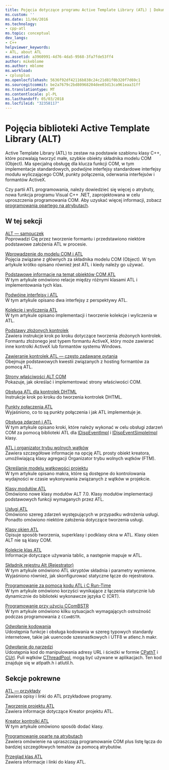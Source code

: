 ```yaml
---
title: Pojęcia dotyczące programu Active Template Library (ATL) | Dokumentacja firmy Microsoft
ms.custom: ''
ms.date: 11/04/2016
ms.technology:
- cpp-atl
ms.topic: conceptual
dev_langs:
- C++
helpviewer_keywords:
- ATL, about ATL
ms.assetid: a3960991-4d76-4da5-9568-3fa7fde53ff4
author: mikeblome
ms.author: mblome
ms.workload:
- cplusplus
ms.openlocfilehash: 5636f92df42116b838c24c21d81f0b320f7d69c1
ms.sourcegitcommit: be2a7679c2bd80968204dee03d13ca961eaa31ff
ms.translationtype: MT
ms.contentlocale: pl-PL
ms.lasthandoff: 05/03/2018
ms.locfileid: "32358117"
---
```

# <a name="active-template-library-atl-concepts"></a>Pojęcia biblioteki Active Template Library (ALT)
Active Template Library (ATL) to zestaw na podstawie szablonu klasy C++, które pozwalają tworzyć małe, szybkie obiekty składnika modelu COM (Object). Ma specjalną obsługę dla klucza funkcji COM, w tym implementacje standardowych, podwójne interfejsy standardowe interfejsy modułu wyliczającego COM, punkty połączenia, oderwania interfejsów i formantów ActiveX.  
  
 Czy partii ATL programowania, należy dowiedzieć się więcej o atrybuty, nowa funkcja programu Visual C++ .NET, zaprojektowana w celu uproszczenia programowania COM. Aby uzyskać więcej informacji, zobacz [programowania opartego na atrybutach](../windows/attributed-programming-concepts.md).  
  
## <a name="in-this-section"></a>W tej sekcji  
 [ALT — samouczek](../atl/active-template-library-atl-tutorial.md)  
 Poprowadzi Cię przez tworzenie formantu i przedstawiono niektóre podstawowe założenia ATL w procesie.  
  
 [Wprowadzenie do modelu COM i ATL](../atl/introduction-to-com-and-atl.md)  
 Pojęcia związane z głównych za składnika modelu COM (Object). W tym artykule krótko opisano również jest ATL i kiedy należy go używać.  
  
 [Podstawowe informacje na temat obiektów COM ATL](../atl/fundamentals-of-atl-com-objects.md)  
 W tym artykule omówiono relacje między różnymi klasami ATL i implementowania tych klas.  
  
 [Podwójne interfejsy i ATL](../atl/dual-interfaces-and-atl.md)  
 W tym artykule opisano dwa interfejsy z perspektywy ATL.  
  
 [Kolekcje i wyliczenia ATL](../atl/atl-collections-and-enumerators.md)  
 W tym artykule opisano implementacji i tworzenie kolekcje i wyliczenia w ATL.  
  
 [Podstawy złożonych kontrolek](../atl/atl-composite-control-fundamentals.md)  
 Zawiera instrukcje krok po kroku dotyczące tworzenia złożonych kontrolek. Formantu złożonego jest typem formantu ActiveX, który może zawierać inne kontrolki ActiveX lub formantów systemu Windows.  
  
 [Zawieranie kontrolek ATL — często zadawane pytania](../atl/atl-control-containment-faq.md)  
 Obejmuje podstawowych kwestii związanych z hosting formantów za pomocą ATL.  
  
 [Strony właściwości ALT COM](../atl/atl-com-property-pages.md)  
 Pokazuje, jak określać i implementować strony właściwości COM.  
  
 [Obsługa ATL dla kontrolek DHTML](../atl/atl-support-for-dhtml-controls.md)  
 Instrukcje krok po kroku do tworzenia kontrolek DHTML.  
  
 [Punkty połączenia ATL](../atl/atl-connection-points.md)  
 Wyjaśniono, co to są punkty połączenia i jak ATL implementuje je.  
  
 [Obsługa zdarzeń i ATL](../atl/event-handling-and-atl.md)  
 W tym artykule opisano kroki, które należy wykonać w celu obsługi zdarzeń COM za pomocą biblioteki ATL dla [IDispEventImpl](../atl/reference/idispeventimpl-class.md) i [IDispEventSimpleImpl](../atl/reference/idispeventsimpleimpl-class.md) klasy.  
  
 [ATL i organizator trybu wolnych wątków](../atl/atl-and-the-free-threaded-marshaler.md)  
 Zawiera szczegółowe informacje na opcję ATL prosty obiekt kreatora, umożliwiającą klasy agregacji Organizator trybu wolnych wątków (FTM).  
  
 [Określanie modelu wątkowości projektu](../atl/specifying-the-threading-model-for-a-project-atl.md)  
 W tym artykule opisano makra, które są dostępne do kontrolowania wydajności w czasie wykonywania związanych z wątków w projekcie.  
  
 [Klasy modułów ATL](../atl/atl-module-classes.md)  
 Omówiono nowe klasy modułów ALT 7.0. Klasy modułów implementacji podstawowych funkcji wymaganych przez ATL.  
  
 [Usługi ATL](../atl/atl-services.md)  
 Omówiono szereg zdarzeń występujących w przypadku wdrożenia usługi. Ponadto omówiono niektóre założenia dotyczące tworzenia usługi.  
  
 [Klasy okien ATL](../atl/atl-window-classes.md)  
 Opisuje sposób tworzenia, superklasy i podklasy okna w ATL. Klasy okien ALT nie są klasy COM.  
  
 [Kolekcje klas ATL](../atl/atl-collection-classes.md)  
 Informacje dotyczące używania tablic, a następnie mapuje w ATL.  
  
 [Składnik rejestru Alt (Rejestrator)](../atl/atl-registry-component-registrar.md)  
 W tym artykule omówiono ATL skryptów składnia i parametry wymienne. Wyjaśniono również, jak skonfigurować statyczne łącze do rejestratora.  
  
 [Programowanie za pomocą kodu ATL i C Run-Time](../atl/programming-with-atl-and-c-run-time-code.md)  
 W tym artykule omówiono korzyści wynikające z łączenia statycznie lub dynamicznie do biblioteki wykonawcze języka C (CRT).  
  
 [Programowanie przy użyciu CComBSTR](../atl/programming-with-ccombstr-atl.md)  
 W tym artykule omówiono kilku sytuacjach wymagających ostrożność podczas programowania z `CComBSTR`.  
  
 [Odwołanie kodowania](../atl/atl-encoding-reference.md)  
 Udostępnia funkcje i obsługa kodowania w szereg typowych standardy internetowe, takie jak uuencode szesnastkowych i UTF8 w atlenc.h makr.  
  
 [Odwołanie do narzędzi](../atl/atl-utilities-reference.md)  
 Udostępnia kod do manipulowania adresy URL i ścieżki w formie [CPathT](../atl/reference/cpatht-class.md) i [CUrl](../atl/reference/curl-class.md). Puli wątków [CThreadPool](../atl/reference/cthreadpool-class.md), mogą być używane w aplikacjach. Ten kod znajduje się w atlpath.h i atlutil.h.  
  
## <a name="related-sections"></a>Sekcje pokrewne  
 [ATL — przykłady](../visual-cpp-samples.md)  
 Zawiera opisy i linki do ATL przykładowe programy.  
  
 [Tworzenie projektu ATL](../atl/reference/creating-an-atl-project.md)  
 Zawiera informacje dotyczące Kreator projektu ATL.  
  
 [Kreator kontrolki ATL](../atl/reference/atl-control-wizard.md)  
 W tym artykule omówiono sposób dodać klasy.  
  
 [Programowanie oparte na atrybutach](../windows/attributed-programming-concepts.md)  
 Zawiera omówienie na upraszczają programowanie COM plus listę łącza do bardziej szczegółowych tematów za pomocą atrybutów.  
  
 [Przegląd klas ATL](../atl/atl-class-overview.md)  
 Zawiera informacje i linki do klasy ATL.


